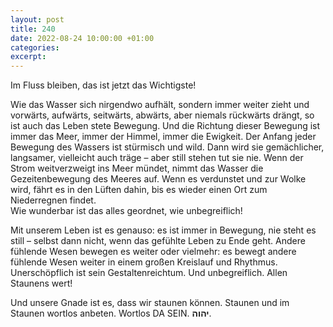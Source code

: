 ```yaml
---
layout: post
title: 240
date: 2022-08-24 10:00:00 +01:00
categories: 
excerpt: 
---
```


Im Fluss bleiben, das ist jetzt das Wichtigste!

Wie das Wasser sich nirgendwo aufhält, sondern immer weiter zieht und vorwärts, aufwärts, seitwärts, abwärts, aber niemals rückwärts drängt, so ist auch das Leben stete Bewegung. Und die Richtung dieser Bewegung ist immer das Meer, immer der Himmel, immer die Ewigkeit. Der Anfang jeder Bewegung des Wassers ist stürmisch und wild. Dann wird sie gemächlicher, langsamer, vielleicht auch träge – aber still stehen tut sie nie. Wenn der Strom weitverzweigt ins Meer mündet, nimmt das Wasser die Gezeitenbewegung des Meeres auf. Wenn es verdunstet und zur Wolke wird, fährt es in den Lüften dahin, bis es wieder einen Ort zum Niederregnen findet.\
Wie wunderbar ist das alles geordnet, wie unbegreiflich!

Mit unserem Leben ist es genauso: es ist immer in Bewegung, nie steht es still – selbst dann nicht, wenn das gefühlte Leben zu Ende geht. Andere fühlende Wesen bewegen es weiter oder vielmehr: es bewegt andere fühlende Wesen weiter in einem großen Kreislauf und Rhythmus. Unerschöpflich ist sein Gestaltenreichtum. Und unbegreiflich. Allen Staunens wert!

Und unsere Gnade ist es, dass wir staunen können. Staunen und im Staunen wortlos anbeten. Wortlos DA SEIN. **יהוה**.

